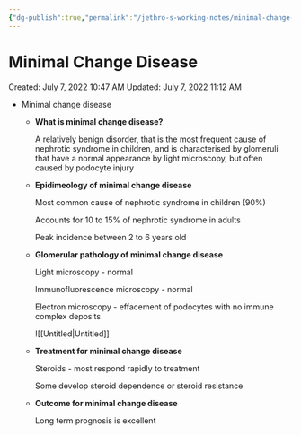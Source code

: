 ```yaml
---
{"dg-publish":true,"permalink":"/jethro-s-working-notes/minimal-change-disease/","dgPassFrontmatter":true}
---
```



# Minimal Change Disease

Created: July 7, 2022 10:47 AM
Updated: July 7, 2022 11:12 AM

- Minimal change disease
    - **What is minimal change disease?**
        
        A relatively benign disorder, that is the most frequent cause of nephrotic syndrome in children, and is characterised by glomeruli that have a normal appearance by light microscopy, but often caused by podocyte injury
        
    - **Epidimeology of minimal change disease**
        
        Most common cause of nephrotic syndrome in children (90%)
        
        Accounts for 10 to 15% of nephrotic syndrome in adults
        
        Peak incidence between 2 to 6 years old
        
    - **Glomerular pathology of minimal change disease**
        
        Light microscopy - normal
        
        Immunofluorescence microscopy - normal
        
        Electron microscopy - effacement of podocytes with no immune complex deposits
        
        ![[Untitled\|Untitled]]
        
    - **Treatment for minimal change disease**
        
        Steroids - most respond rapidly to treatment
        
        Some develop steroid dependence or steroid resistance
        
    - **Outcome for minimal change disease**
        
        Long term prognosis is excellent